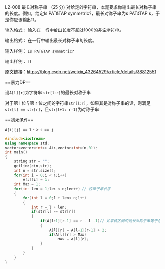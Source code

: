 L2-008 最长对称子串 （25 分)
对给定的字符串，本题要求你输出最长对称子串的长度。例如，给定Is PAT&TAP symmetric?，最长对称子串为s PAT&TAP s，于是你应该输出11。

输入格式：
输入在一行中给出长度不超过1000的非空字符串。

输出格式：
在一行中输出最长对称子串的长度。

输入样例：
`Is PAT&TAP symmetric?`

输出样例：
11

原文链接：https://blog.csdn.net/weixin_43264529/article/details/88812551

==暴力DP==

设`A[l][r]`为字符串 `str[l:r]`的最长对称子串

对于第 l 位与第 r 位之间的字符串`str[l:r]`，如果其是对称子串的话，则满足`str[l] == str[r]`，且`str[l+1: r-1]`为对称子串

==初始条件==

`A[i][j] == 1`   - > `i == j`

```c++
#include<isotream>
using namespace std;
vector<vector<int>> A(n,vector<int>(n,0));
int main()
{
    string str = "";
    getline(cin,str);
    int n = str.size();
    for(int i = 0;i < n;i++)
        A[i][i] = 1;
   	int Max = 1;
    for(int len = 1;len < n;len++) // 枚举子串长度
    {
        for(int l = 0;l + len< n;l++)
        {
            int r = l + len;
            if(str[l] == str[r])
            {
                if(A[l+1][r-1] == r - l -1)// 如果该区间的最长对称子串等于总长度
                {
                    A[l][r] = A[l+1][r-1] + 2;
                    if(A[l][r] > Max)
                        Max = A[l][r];
                }
            }
        }
    }    
}
```

